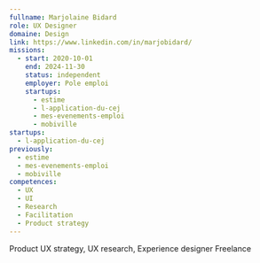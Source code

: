 ```yaml
---
fullname: Marjolaine Bidard
role: UX Designer
domaine: Design
link: https://www.linkedin.com/in/marjobidard/
missions:
  - start: 2020-10-01
    end: 2024-11-30
    status: independent
    employer: Pole emploi
    startups:
      - estime
      - l-application-du-cej
      - mes-evenements-emploi
      - mobiville
startups:
  - l-application-du-cej
previously:
  - estime
  - mes-evenements-emploi
  - mobiville
competences:
  - UX
  - UI
  - Research
  - Facilitation
  - Product strategy
---
```

Product UX strategy, UX research, Experience designer Freelance